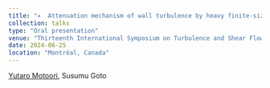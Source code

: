 ```yaml
---
title: "✈  Attenuation mechanism of wall turbulence by heavy finite-size particles"
collection: talks
type: "Oral presentation"
venue: "Thirteenth International Symposium on Turbulence and Shear Flow Phenomena (TSFP13)"
date: 2024-06-25
location: "Montréal, Canada"
---
```


<u>Yutaro Motoori</u>, Susumu Goto <br>

